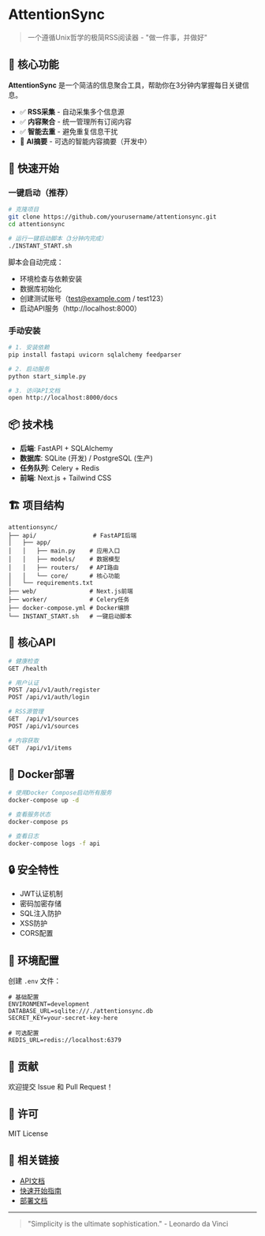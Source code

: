 # AttentionSync

> 一个遵循Unix哲学的极简RSS阅读器 - "做一件事，并做好"

## 🎯 核心功能

**AttentionSync** 是一个简洁的信息聚合工具，帮助你在3分钟内掌握每日关键信息。

- ✅ **RSS采集** - 自动采集多个信息源
- ✅ **内容聚合** - 统一管理所有订阅内容  
- ✅ **智能去重** - 避免重复信息干扰
- 🔄 **AI摘要** - 可选的智能内容摘要（开发中）

## 🚀 快速开始

### 一键启动（推荐）

```bash
# 克隆项目
git clone https://github.com/yourusername/attentionsync.git
cd attentionsync

# 运行一键启动脚本（3分钟内完成）
./INSTANT_START.sh
```

脚本会自动完成：
- 环境检查与依赖安装
- 数据库初始化
- 创建测试账号（test@example.com / test123）
- 启动API服务（http://localhost:8000）

### 手动安装

```bash
# 1. 安装依赖
pip install fastapi uvicorn sqlalchemy feedparser

# 2. 启动服务
python start_simple.py

# 3. 访问API文档
open http://localhost:8000/docs
```

## 📦 技术栈

- **后端**: FastAPI + SQLAlchemy
- **数据库**: SQLite (开发) / PostgreSQL (生产)
- **任务队列**: Celery + Redis
- **前端**: Next.js + Tailwind CSS

## 🏗️ 项目结构

```
attentionsync/
├── api/                # FastAPI后端
│   ├── app/
│   │   ├── main.py    # 应用入口
│   │   ├── models/    # 数据模型
│   │   ├── routers/   # API路由
│   │   └── core/      # 核心功能
│   └── requirements.txt
├── web/               # Next.js前端
├── worker/            # Celery任务
├── docker-compose.yml # Docker编排
└── INSTANT_START.sh   # 一键启动脚本
```

## 🔧 核心API

```bash
# 健康检查
GET /health

# 用户认证
POST /api/v1/auth/register
POST /api/v1/auth/login

# RSS源管理
GET  /api/v1/sources
POST /api/v1/sources

# 内容获取
GET  /api/v1/items
```

## 🐳 Docker部署

```bash
# 使用Docker Compose启动所有服务
docker-compose up -d

# 查看服务状态
docker-compose ps

# 查看日志
docker-compose logs -f api
```

## 🔒 安全特性

- JWT认证机制
- 密码加密存储
- SQL注入防护
- XSS防护
- CORS配置

## 📝 环境配置

创建 `.env` 文件：

```env
# 基础配置
ENVIRONMENT=development
DATABASE_URL=sqlite:///./attentionsync.db
SECRET_KEY=your-secret-key-here

# 可选配置
REDIS_URL=redis://localhost:6379
```

## 🤝 贡献

欢迎提交 Issue 和 Pull Request！

## 📄 许可

MIT License

## 🔗 相关链接

- [API文档](http://localhost:8000/docs)
- [快速开始指南](./QUICK_START.md)
- [部署文档](./DEPLOYMENT.md)

---

> "Simplicity is the ultimate sophistication." - Leonardo da Vinci